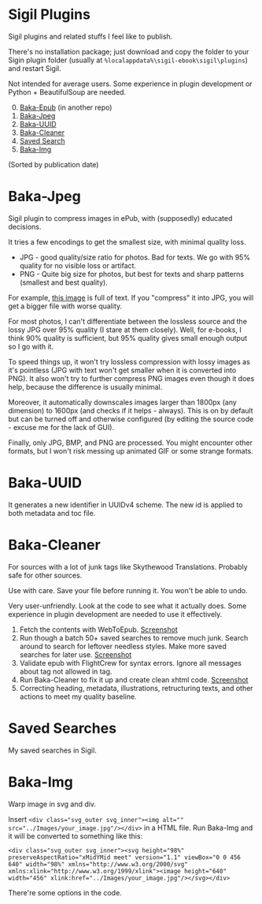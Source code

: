 # Sigil Plugins

Sigil plugins and related stuffs I feel like to publish.

There's no installation package; just download and copy the folder to your Sigin plugin folder (usually at `%localappdata%\sigil-ebook\sigil\plugins`) and restart Sigil.

Not intended for average users. Some experience in plugin development or Python + BeautifulSoup are needed.

0. [Baka-Epub](https://github.com/dreamer2908/Baka-Epub) (in another repo)
1. [Baka-Jpeg](#baka-jpeg)
2. [Baka-UUID](#baka-uuid)
3. [Baka-Cleaner](#baka-cleaner)
4. [Saved Search](#saved-searches)
5. [Baka-Img](#baka-img)

(Sorted by publication date)

# Baka-Jpeg

Sigil plugin to compress images in ePub, with (supposedly) educated decisions.

It tries a few encodings to get the smallest size, with minimal quality loss.
- JPG - good quality/size ratio for photos. Bad for texts. We go with 95% quality for no visible loss or artifact.
- PNG - Quite big size for photos, but best for texts and sharp patterns (smallest and best quality). 

For example, [this image](https://i.imgur.com/6GVYJxC.png) is full of text. If you "compress" it into JPG, you will get a bigger file with worse quality.

For most photos, I can't differentiate between the lossless source and the lossy JPG over 95% quality (I stare at them closely). Well, for e-books, I think 90% quality is sufficient, but 95% quality gives small enough output so I go with it.

To speed things up, it won't try lossless compression with lossy images as it's pointless (JPG with text won't get smaller when it is converted into PNG). It also won't try to further compress PNG images even though it does help, because the difference is usually minimal.

Moreover, it automatically downscales images larger than 1800px (any dimension) to 1600px (and checks if it helps - always). This is on by default but can be turned off and otherwise configured (by editing the source code - excuse me for the lack of GUI).

Finally, only JPG, BMP, and PNG are processed. You might encounter other formats, but I won't risk messing up animated GIF or some strange formats.

# Baka-UUID

It generates a new identifier in UUIDv4 scheme. The new id is applied to both metadata and toc file.

# Baka-Cleaner

For sources with a lot of junk tags like Skythewood Translations. Probably safe for other sources.

Use with care. Save your file before running it. You won't be able to undo.

Very user-unfriendly. Look at the code to see what it actually does. Some experience in plugin development are needed to use it effectively.

1. Fetch the contents with WebToEpub. [Screenshot](https://i.imgur.com/v0fZL8K.png)
2. Run though a batch 50+ saved searches to remove much junk. Search around to search for leftover needless styles. Make more saved searches for later use. [Screenshot](https://i.imgur.com/sJ4z5yp.png)
3. Validate epub with FlightCrew for syntax errors. Ignore all messages about <x> tag not allowed in <y> tag.
4. Run Baka-Cleaner to fix it up and create clean xhtml code. [Screenshot](https://i.imgur.com/ezSbL8O.png)
5. Correcting heading, metadata, illustrations, retructuring texts, and other actions to meet my quality baseline.

# Saved Searches

My saved searches in Sigil.

# Baka-Img

Warp image in svg and div. 

Insert `<div class="svg_outer svg_inner"><img alt="" src="../Images/your_image.jpg"/></div>` in a HTML file. Run Baka-Img and it will be converted to something like this:

`<div class="svg_outer svg_inner"><svg height="98%" preserveAspectRatio="xMidYMid meet" version="1.1" viewBox="0 0 456 640" width="98%" xmlns="http://www.w3.org/2000/svg" xmlns:xlink="http://www.w3.org/1999/xlink"><image height="640" width="456" xlink:href="../Images/your_image.jpg"/></svg></div>`

There're some options in the code.
